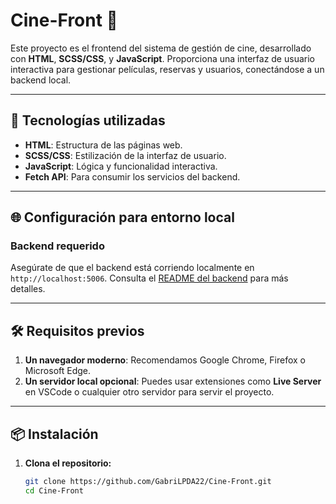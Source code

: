 # Cine-Front 🎥

Este proyecto es el frontend del sistema de gestión de cine, desarrollado con **HTML**, **SCSS/CSS**, y **JavaScript**. Proporciona una interfaz de usuario interactiva para gestionar películas, reservas y usuarios, conectándose a un backend local.

---

## 🚀 Tecnologías utilizadas

- **HTML**: Estructura de las páginas web.
- **SCSS/CSS**: Estilización de la interfaz de usuario.
- **JavaScript**: Lógica y funcionalidad interactiva.
- **Fetch API**: Para consumir los servicios del backend.

---

## 🌐 Configuración para entorno local

### Backend requerido

Asegúrate de que el backend está corriendo localmente en `http://localhost:5006`. Consulta el [README del backend](https://github.com/GabriLPDA22/Cine-Back) para más detalles.

---

## 🛠️ Requisitos previos

1. **Un navegador moderno**: Recomendamos Google Chrome, Firefox o Microsoft Edge.
2. **Un servidor local opcional**: Puedes usar extensiones como **Live Server** en VSCode o cualquier otro servidor para servir el proyecto.

---

## 📦 Instalación

1. **Clona el repositorio:**

   ```bash
   git clone https://github.com/GabriLPDA22/Cine-Front.git
   cd Cine-Front


